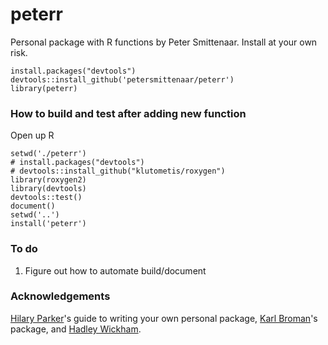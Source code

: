 # peterr
Personal package with R functions by Peter Smittenaar. Install at your own risk. 

```
install.packages("devtools")
devtools::install_github('petersmittenaar/peterr')
library(peterr)
```

### How to build and test after adding new function
Open up R

```
setwd('./peterr')
# install.packages("devtools")
# devtools::install_github("klutometis/roxygen")
library(roxygen2)
library(devtools)
devtools::test()
document()
setwd('..')
install('peterr')
```

### To do
1. Figure out how to automate build/document

### Acknowledgements
[Hilary Parker](https://hilaryparker.com/2014/04/29/writing-an-r-package-from-scratch/)'s guide to writing your own personal package, [Karl Broman](https://github.com/kbroman/broman)'s package, and [Hadley Wickham](http://r-pkgs.had.co.nz/). 